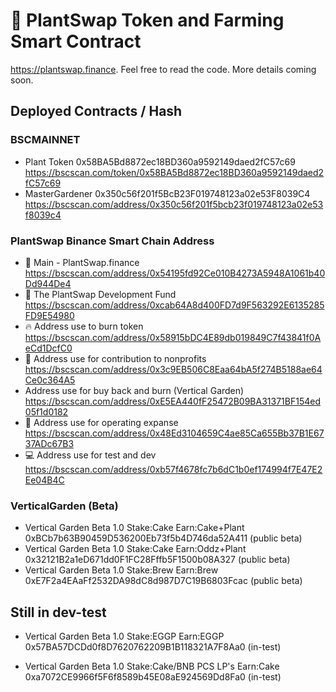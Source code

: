 # 🌱 PlantSwap Token and Farming Smart Contract

https://plantswap.finance. Feel free to read the code. More details coming soon.

## Deployed Contracts / Hash

### BSCMAINNET

- Plant Token 0x58BA5Bd8872ec18BD360a9592149daed2fC57c69
    https://bscscan.com/token/0x58BA5Bd8872ec18BD360a9592149daed2fC57c69
- MasterGardener 0x350c56f201f5BcB23F019748123a02e53F8039C4
    https://bscscan.com/address/0x350c56f201f5bcb23f019748123a02e53f8039c4

### PlantSwap Binance Smart Chain Address

- 🌱 Main - PlantSwap.finance
        https://bscscan.com/address/0x54195fd92Ce010B4273A5948A1061b40Dd944De4
- 🌲 The PlantSwap Development Fund
        https://bscscan.com/address/0xcab64A8d400FD7d9F563292E6135285FD9E54980
- 🔥 Address use to burn token
        https://bscscan.com/address/0x58915bDC4E89db019849C7f43841f0AeCd1DcfC0
- 🌲 Address use for contribution to nonprofits
        https://bscscan.com/address/0x3c9EB506C8Eaa64bA5f274B5188ae64Ce0c364A5
- Address use for buy back and burn (Vertical Garden)
        https://bscscan.com/address/0xE5EA440fF25472B09BA31371BF154ed05f1d0182
- 💸 Address use for operating expanse
        https://bscscan.com/address/0x48Ed3104659C4ae85Ca655Bb37B1E6737ADc67B3
- 💻 Address use for test and dev
        https://bscscan.com/address/0xb57f4678fc7b6dC1b0ef174994f7E47E2Ee04B4C

### VerticalGarden (Beta)
- Vertical Garden Beta 1.0 Stake:Cake Earn:Cake+Plant 0xBCb7b63B90459D536200Eb73f5b4D746da52A411 (public beta)
- Vertical Garden Beta 1.0 Stake:Cake Earn:Oddz+Plant 0x32121B2a1eD671dd0F1FC28Fffb5F1500b08A327 (public beta)
- Vertical Garden Beta 1.0 Stake:Brew Earn:Brew  0xE7F2a4EAaFf2532DA98dC8d987D7C19B6803Fcac (public beta)

## Still in dev-test

- Vertical Garden Beta 1.0 Stake:EGGP Earn:EGGP  0x57BA57DCDd0f8D7620762209B1B118321A7F8Aa0 (in-test)

- Vertical Garden Beta 1.0 Stake:Cake/BNB PCS LP's Earn:Cake 0xa7072CE9966f5F6f8589b45E08aE924569Dd8Fa0 (in-test)
